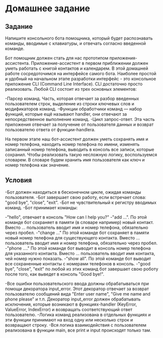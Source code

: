 # Домашнее задание
## Задание
Напишите консольного бота помощника, который будет распознавать команды, вводимые с клавиатуры, и отвечать согласно введенной команде.

Бот помощник должен стать для нас прототипом приложения-ассистента. Приложение-ассистент в первом приближении должен уметь работать с книгой контактов и календарем. В этой домашней работе сосредоточимся на интерфейсе самого бота. Наиболее простой и удобный на начальном этапе разработки интерфейс - это консольное приложение CLI (Command Line Interface). CLI достаточно просто реализовать. Любой CLI состоит из трех основных элементов:

-Парсер команд. Часть, которая отвечает за разбор введенных пользователем строк, выделение из строки ключевых слов и модификаторов команд.
-Функции обработчики команд — набор функций, которые ещё называют handler, они отвечают за непосредственное выполнение команд.
-Цикл запрос-ответ. Эта часть приложения отвечает за получение от пользователя данных и возврат пользователю ответа от функции-handlerа.

На первом этапе наш бот-ассистент должен уметь сохранять имя и номер телефона, находить номер телефона по имени, изменять записанный номер телефона, выводить в консоль все записи, которые сохранил. Чтобы реализовать такую несложную логику, воспользуемся словарем. В словаре будем хранить имя пользователя как ключ и номер телефона как значение.

## Условия
 -Бот должен находиться в бесконечном цикле, ожидая команды пользователя.
 -Бот завершает свою работу, если встречает слова: "good bye", "close", "exit".
 -Бот не чувствительный к регистру вводимых команд.
 -Бот принимает команды:

 -"hello", отвечает в консоль "How can I help you?"
 -"add ...". По этой команде бот сохраняет в памяти (в словаре например) новый контакт. Вместо ... пользователь вводит имя и номер телефона, обязательно через пробел.
 -"change ..." По этой команде бот сохраняет в памяти новый номер телефона для существующего контакта. Вместо ... пользователь вводит имя и номер телефона, обязательно через пробел.
 -"phone ...." По этой команде бот выводит в консоль номер телефона для указанного контакта. Вместо ... пользователь вводит имя контакта, чей номер нужно показать.
 -"show all". По этой команде бот выводит все сохраненные контакты с номерами телефонов в консоль.
 -"good bye", "close", "exit" по любой из этих команд бот завершает свою роботу после того, как выведет в консоль "Good bye!".

 -Все ошибки пользовательского ввода должны обрабатываться при помощи декоратора input_error. Этот декоратор отвечает за возврат пользователю сообщений вида "Enter user name", "Give me name and phone please" и т.п. Декоратор input_error должен обрабатывать исключения, которые возникают в функциях-handler (KeyError, ValueError, IndexError) и возвращать соответствующий ответ пользователю.
 -Логика команд реализована в отдельных функциях и эти функции принимают на вход одну или несколько строк и возвращают строку.
 -Вся логика взаимодействия с пользователем реализована в функции main, все print и input происходят только там.
